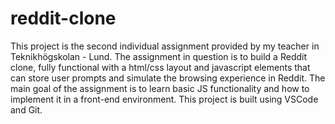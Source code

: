 # reddit-clone

This project is the second individual assignment provided by my teacher in Teknikhögskolan - Lund. The assignment in question is to build a Reddit clone, fully functional
with a html/css layout and javascript elements that can store user prompts and simulate the browsing experience in Reddit. The main goal of the assignment is to learn basic
JS functionality and how to implement it in a front-end environment. This project is built using VSCode and Git.
